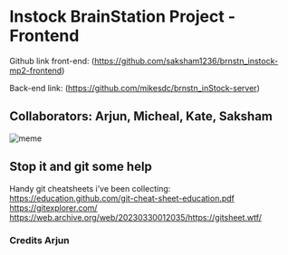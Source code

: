 # Instock BrainStation Project - Frontend

Github link front-end: (https://github.com/saksham1236/brnstn_instock-mp2-frontend)

Back-end link: (https://github.com/mikesdc/brnstn_inStock-server)

## Collaborators: Arjun, Micheal, Kate, Saksham

<img src = "https://cdn-images-1.medium.com/v2/resize:fit:719/1*ODQUZPiwWu04XxKX4f2jbg.jpeg" alt = "meme">

## Stop it and git some help

Handy git cheatsheets i’ve been collecting:
https://education.github.com/git-cheat-sheet-education.pdf
https://gitexplorer.com/
https://web.archive.org/web/20230330012035/https://gitsheet.wtf/

### Credits Arjun


